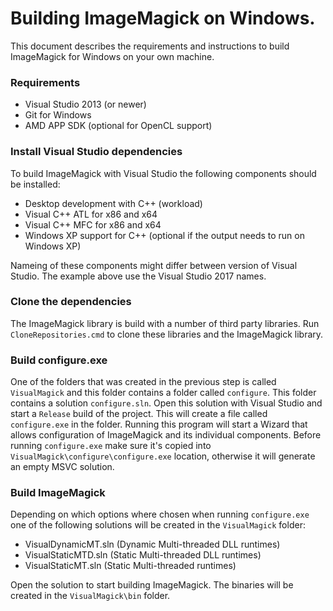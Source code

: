 # Building ImageMagick on Windows.

This document describes the requirements and instructions to build ImageMagick for Windows on your own machine.

### Requirements

- Visual Studio 2013 (or newer)
- Git for Windows
- AMD APP SDK (optional for OpenCL support)

### Install Visual Studio dependencies

To build ImageMagick with Visual Studio the following components should be installed:

- Desktop development with C++ (workload)
- Visual C++ ATL for x86 and x64
- Visual C++ MFC for x86 and x64
- Windows XP support for C++ (optional if the output needs to run on Windows XP)

Nameing of these components might differ between version of Visual Studio. The example above use the Visual Studio
2017 names.

### Clone the dependencies

The ImageMagick library is build with a number of third party libraries. Run `CloneRepositories.cmd` to clone
these libraries and the ImageMagick library.

### Build configure.exe

One of the folders that was created in the previous step is called `VisualMagick` and this folder contains a
folder called `configure`. This folder contains a solution `configure.sln`. Open this solution with Visual Studio
and start a `Release` build of the project. This will create a file called `configure.exe` in the folder. Running
this program will start a Wizard that allows configuration of ImageMagick and its individual components.
Before running `configure.exe` make sure it's copied into `VisualMagick\configure\configure.exe` location, otherwise it will generate an empty MSVC solution.

### Build ImageMagick

Depending on which options where chosen when running `configure.exe` one of the following solutions will be created
in the `VisualMagick` folder:

- VisualDynamicMT.sln (Dynamic Multi-threaded DLL runtimes)
- VisualStaticMTD.sln (Static Multi-threaded DLL runtimes)
- VisualStaticMT.sln (Static Multi-threaded runtimes)

Open the solution to start building ImageMagick. The binaries will be created in the `VisualMagick\bin` folder.

